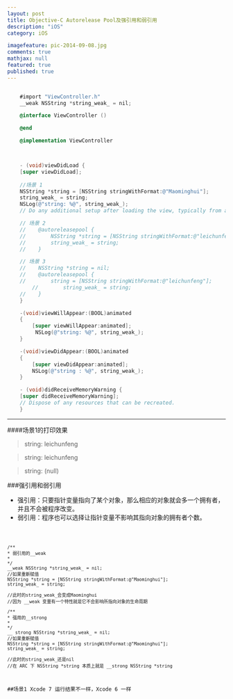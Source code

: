 ```yaml
---
layout: post
title: Objective-C Autorelease Pool及强引用和弱引用
description: "iOS"
category: iOS

imagefeature: pic-2014-09-08.jpg
comments: true
mathjax: null
featured: true
published: true
---
```




```Objective-C

	#import "ViewController.h"
	__weak NSString *string_weak_ = nil;

	@interface ViewController ()

	@end

	@implementation ViewController



	- (void)viewDidLoad {
    [super viewDidLoad];
    
    //场景 1
    NSString *string = [NSString stringWithFormat:@"Maominghui"];
    string_weak_ = string;
    NSLog(@"string: %@", string_weak_);
    // Do any additional setup after loading the view, typically from a nib.

    // 场景 2
	//    @autoreleasepool {
	//        NSString *string = [NSString stringWithFormat:@"leichunfeng"];
	//        string_weak_ = string;
	//    }

    // 场景 3
	//    NSString *string = nil;
	//    @autoreleasepool {
	//        string = [NSString stringWithFormat:@"leichunfeng"];
		//        string_weak_ = string;
	//    }
	}

	-(void)viewWillAppear:(BOOL)animated
	{
    	[super viewWillAppear:animated];
   		 NSLog(@"string: %@", string_weak_);
	}

	-(void)viewDidAppear:(BOOL)animated
	{
    	[super viewDidAppear:animated];
    	NSLog(@"string : %@", string_weak_);
	}

	- (void)didReceiveMemoryWarning {
    [super didReceiveMemoryWarning];
    // Dispose of any resources that can be recreated.
	}
```


---

####场景1的打印效果

>string: leichunfeng

>string: leichunfeng

>string: (null)


###强引用和弱引用
* 强引用：只要指针变量指向了某个对象，那么相应的对象就会多一个拥有者，并且不会被程序改变。
* 弱引用：程序也可以选择让指针变量不影响其指向对象的拥有者个数。


<code>

	/**
	* 弱引用的__weak
	*
	*/
	__weak NSString *string_weak_ = nil;
	//如果重新赋值
	NSString *string = [NSString stringWithFormat:@"Maominghui"];
	string_weak_ = string;

	//此时的string_weak_会变成Maominghui
	//因为 __weak 变量有一个特性就是它不会影响所指向对象的生命周期

	/**
	* 强用的__strong
	*
	*/
	__ strong NSString *string_weak_ = nil;
	//如果重新赋值
	NSString *string = [NSString stringWithFormat:@"Maominghui"];
	string_weak_ = string;

	//此时的string_weak_还是nil
	//在 ARC 下 NSString *string 本质上就是 __strong NSString *string


##场景1 Xcode 7 运行结果不一样，Xcode 6 一样
